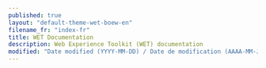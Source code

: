 ```yaml
---
published: true
layout: "default-theme-wet-boew-en"
filename_fr: "index-fr"
title: WET Documentation
description: Web Experience Toolkit (WET) documentation
modified: "Date modified (YYYY-MM-DD) / Date de modification (AAAA-MM-JJ)"
---
```

